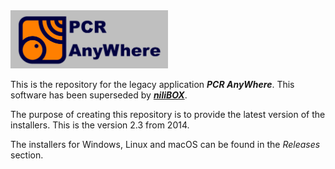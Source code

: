 <img src="./logo.png" width="50%">

This is the repository for the legacy application ***PCR AnyWhere***. This software has been superseded by [***niliBOX***](https://nilibox.com).

The purpose of creating this repository is to provide the latest version of the installers. This is the version 2.3 from 2014.

The installers for Windows, Linux and macOS can be found in the *Releases* section.
